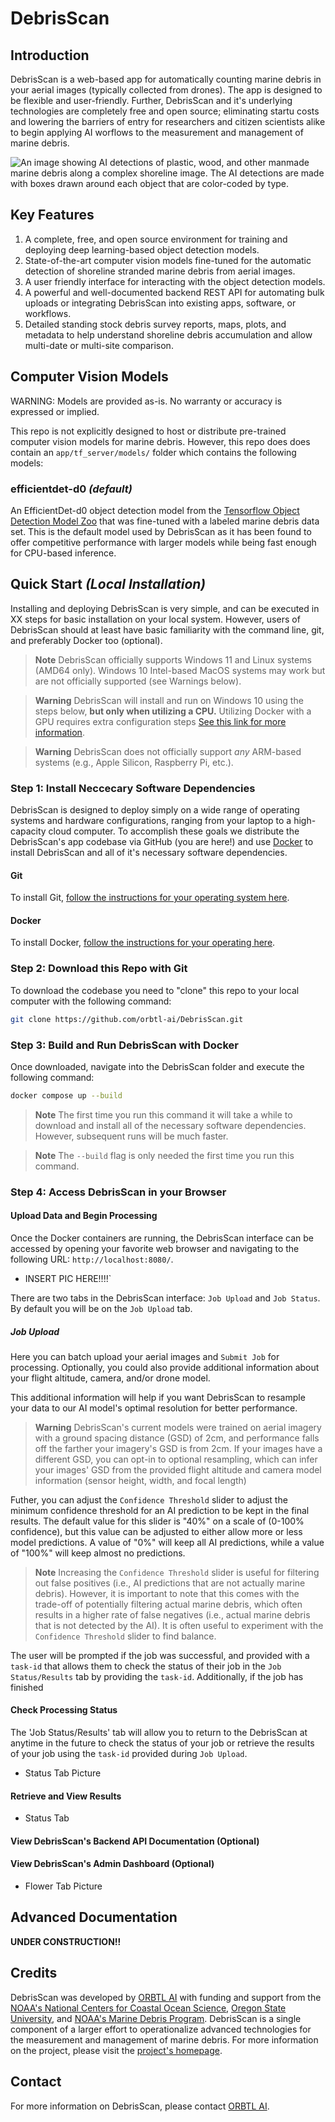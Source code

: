 # DebrisScan


## Introduction
DebrisScan is a web-based app for automatically counting marine debris in your aerial
images (typically collected from drones). The app is designed to be flexible and
user-friendly. Further, DebrisScan and it's underlying technologies are completely free
and open source; eliminating startu costs and lowering the barriers of entry for
researchers and citizen scientists alike to begin applying AI worflows to the
measurement and management of marine debris.

![An image showing AI detections of plastic, wood, and other manmade marine debris
along a complex shoreline image. The AI detections are made with boxes drawn around
each object that are color-coded by type.](https://github.com/orbtl-ai/DebrisScan/blob/main/static/debrisscan_example.png)

## Key Features
1. A complete, free, and open source environment for training and deploying deep
    learning-based object detection models.
2. State-of-the-art computer vision models fine-tuned for the automatic detection of
    shoreline stranded marine debris from aerial images.
3. A user friendly interface for interacting with the object detection models.
4. A powerful and well-documented backend REST API for automating bulk uploads or
    integrating DebrisScan into existing apps, software, or workflows.
5. Detailed standing stock debris survey reports, maps, plots, and metadata to help
    understand shoreline debris accumulation and allow multi-date or multi-site comparison.

## Computer Vision Models
WARNING: Models are provided as-is. No warranty or accuracy is expressed or implied.

This repo is not explicitly designed to host or distribute pre-trained computer vision
models for marine debris. However, this repo does does contain an `app/tf_server/models/`
folder which contains the following models:

### efficientdet-d0 *(default)*
An EfficientDet-d0 object detection model from the [Tensorflow Object Detection Model
Zoo](https://github.com/tensorflow/models/blob/master/research/object_detection/g3doc/tf2_detection_zoo.md)
that was fine-tuned with a labeled marine debris data set. This is the default model
used by DebrisScan as it has been found to offer competitive performance with larger
models while being fast enough for CPU-based inference.

## Quick Start *(Local Installation)*
Installing and deploying DebrisScan is very simple, and can be executed in XX steps for
basic installation on your local system. However, users of DebrisScan should at least have
basic familiarity with the command line, git, and preferably Docker too (optional).

> **Note**
> DebrisScan officially supports Windows 11 and Linux systems (AMD64 only). Windows 10
> Intel-based MacOS systems may work but are not officially supported (see Warnings below).

> **Warning**
> DebrisScan will install and run on Windows 10 using the steps below, **but only when
> utilizing a CPU.** Utilizing Docker with a GPU requires extra configuration steps
> [See this link for more information](https://www.docker.com/blog/wsl-2-gpu-support-for-docker-desktop-on-nvidia-gpus/).

> **Warning**
> DebrisScan does not officially support *any* ARM-based systems (e.g., Apple Silicon,
> Raspberry Pi, etc.).

### Step 1: Install Neccecary Software Dependencies
DebrisScan is designed to deploy simply on a wide range of operating systems and hardware
configurations, ranging from your laptop to a high-capacity cloud computer. To
accomplish these goals we distribute the DebrisScan's app codebase via GitHub (you are here!)
and use [Docker](https://www.docker.com/) to install DebrisScan and all of it's
necessary software dependencies.

#### Git
To install Git, [follow the instructions for your operating system here](https://git-scm.com/downloads).

#### Docker
To install Docker, [follow the instructions for your operating here](https://www.docker.com/products/docker-desktop/).

### Step 2: Download this Repo with Git
To download the codebase you need to "clone" this repo to your local computer with
the following command:
```bash
git clone https://github.com/orbtl-ai/DebrisScan.git
```

### Step 3: Build and Run DebrisScan with Docker
Once downloaded, navigate into the DebrisScan folder and execute the following command:
```bash
docker compose up --build
```
> **Note**
> The first time you run this command it will take a while to download and install all
> of the necessary software dependencies. However, subsequent runs will be much faster.

> **Note**
>The `--build` flag is only needed the first time you run this command.

### Step 4: Access DebrisScan in your Browser
#### Upload Data and Begin Processing
Once the Docker containers are running, the DebrisScan interface can be accessed by
opening your favorite web browser and navigating to the following URL:
`http://localhost:8080/`.

- INSERT PIC HERE!!!!`

There are two tabs in the DebrisScan interface: `Job Upload` and `Job Status`. By default
you will be on the `Job Upload` tab.

##### Job Upload
Here you can batch upload your aerial images and
`Submit Job` for processing. Optionally, you could also provide additional information
about your flight altitude, camera, and/or drone model.

This additional information will help if you want DebrisScan to resample your data
to our AI model's optimal resolution for better performance.

> **Warning**
> DebrisScan's current models were trained on aerial imagery with a ground spacing
> distance (GSD) of 2cm, and performance falls off the farther your imagery's GSD is from
> 2cm. If your images have a different GSD, you can opt-in to optional resampling, which
> can infer your images' GSD from the provided flight altitude and camera model information
> (sensor height, width, and focal length)

Futher, you can adjust the `Confidence Threshold` slider to adjust the minimum confidence
threshold for an AI prediction to be kept in the final results. The default value for this
slider is "40%" on a scale of (0-100% confidence), but this value can be adjusted to either
allow more or less model predictions. A value of "0%" will keep all AI predictions, while
a value of "100%" will keep almost no predictions.

> **Note**
> Increasing the `Confidence Threshold` slider is useful for filtering out false positives
> (i.e., AI predictions that are not actually marine debris). However, it is important to
> note that this comes with the trade-off of potentially filtering actual marine debris,
> which often results in a higher rate of false negatives (i.e., actual marine debris that
> is not detected by the AI). It is often useful to experiment with the `Confidence Threshold`
> slider to find balance.

The user will be prompted if the job was successful, and provided with a `task-id` that
allows them to check the status of their job in the `Job Status/Results` tab by providing the
`task-id`. Additionally, if the job has finished

#### Check Processing Status
The 'Job Status/Results' tab will allow you to return to the DebrisScan at anytime in
the future to check the status of your job or retrieve the results of your job using the
`task-id` provided during `Job Upload`.

- Status Tab Picture


#### Retrieve and View Results
- Status Tab

#### View DebrisScan's Backend API Documentation (Optional)

#### View DebrisScan's Admin Dashboard (Optional)
- Flower Tab Picture

## Advanced Documentation
**UNDER CONSTRUCTION!!**

## Credits
DebrisScan was developed by [ORBTL AI](https://orbtl.ai) with funding and support from
the [NOAA's National Centers for Coastal Ocean Science](https://coastalscience.noaa.gov/),
[Oregon State University](https://oregonstate.edu), and
[NOAA's Marine Debris Program](https://marinedebris.noaa.gov/). DebrisScan is a single
component of a larger effort to operationalize advanced technologies for the measurement
and management of marine debris. For more information on the project, please visit the
[project's homepage](https://coastalscience.noaa.gov/project/using-unmanned-aircraft-systems-machine-learning-and-polarimetric-imaging-to-develop-a-system-for-enhanced-marine-debris-detection-and-removal/).

## Contact
For more information on DebrisScan, please contact [ORBTL AI](https://orbtl.ai/contact-us/).
